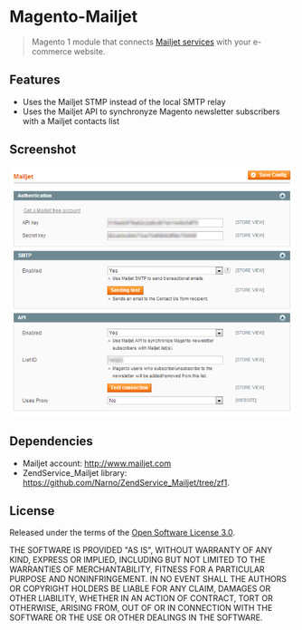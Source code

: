 # Magento-Mailjet

> Magento 1 module that connects [Mailjet services](https://www.mailjet.com/docs) with your e-commerce website.

## Features
* Uses the Mailjet STMP instead of the local SMTP relay
* Uses the Mailjet API to synchronyze Magento newsletter subscribers with a Mailjet contacts list

## Screenshot

![Magento-Mailjet Configuration](doc/screenshots/Magento-Mailjet_Admin.png "Magento-Mailjet Configuration")

## Dependencies

* Mailjet account: http://www.mailjet.com
* ZendService_Mailjet library: https://github.com/Narno/ZendService_Mailjet/tree/zf1.

## License

Released under the terms of the [Open Software License 3.0](http://opensource.org/licenses/OSL-3.0).

THE SOFTWARE IS PROVIDED "AS IS", WITHOUT WARRANTY OF ANY KIND, EXPRESS
OR IMPLIED, INCLUDING BUT NOT LIMITED TO THE WARRANTIES OF MERCHANTABILITY,
FITNESS FOR A PARTICULAR PURPOSE AND NONINFRINGEMENT. IN NO EVENT SHALL
THE AUTHORS OR COPYRIGHT HOLDERS BE LIABLE FOR ANY CLAIM, DAMAGES OR OTHER
LIABILITY, WHETHER IN AN ACTION OF CONTRACT, TORT OR OTHERWISE, ARISING
FROM, OUT OF OR IN CONNECTION WITH THE SOFTWARE OR THE USE OR OTHER
DEALINGS IN THE SOFTWARE.
